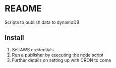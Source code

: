 # README
Scripts to publish data to dynamoDB

## Install
1. Set AWS credentials
1. Run a publisher by executing the node script
1. Further details on setting up with CRON to come
